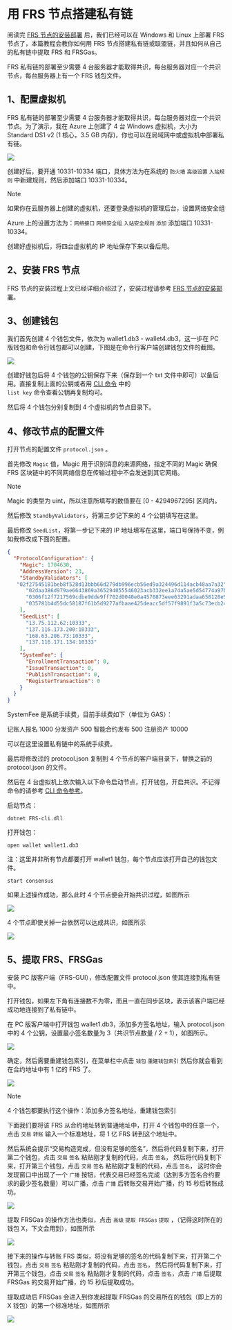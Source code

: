 # 用 FRS 节点搭建私有链

阅读完 [FRS 节点的安装部署](setup.md) 后，我们已经可以在 Windows 和 Linux 上部署 FRS 节点了，本篇教程会教你如何用 FRS 节点搭建私有链或联盟链，并且如何从自己的私有链中提取 FRS 和 FRSGas。                        

FRS 私有链的部署至少需要 4 台服务器才能取得共识，每台服务器对应一个共识节点，每台服务器上有一个 FRS 钱包文件。

## 1、配置虚拟机

FRS 私有链的部署至少需要 4 台服务器才能取得共识，每台服务器对应一个共识节点。为了演示，我在 Azure 上创建了 4 台 Windows 虚拟机，大小为 Standard DS1 v2 (1 核心，3.5 GB 内存)，你也可以在局域网中或虚拟机中部署私有链。

![](assets/privatechain_1.jpg)

创建好后，要开通 10331-10334 端口，具体方法为在系统的 `防火墙` `高级设置` `入站规则` 中新建规则，然后添加端口 10331-10334。

> [!Note]
> 如果你在云服务器上创建的虚拟机，还要登录虚拟机的管理后台，设置网络安全组
>
> Azure 上的设置方法为：`网络接口` `网络安全组` `入站安全规则` `添加` 添加端口 10331-10334。

创建好虚拟机后，将四台虚拟机的 IP 地址保存下来以备后用。

## 2、安装 FRS 节点

FRS 节点的安装过程上文已经详细介绍过了，安装过程请参考 [FRS 节点的安装部署](setup.md)。 

## 3、创建钱包

我们首先创建 4 个钱包文件，依次为 wallet1.db3 - wallet4.db3，这一步在 PC 版钱包和命令行钱包都可以创建，下图是在命令行客户端创建钱包文件的截图。

![](assets/privatechain_3.jpg)

创建好钱包后将 4 个钱包的公钥保存下来（保存到一个 txt 文件中即可）以备后用。直接复制上面的公钥或者用 [CLI 命令](cli.md) 中的 `                                                                           list key` 命令查看公钥再复制均可。

然后将 4 个钱包分别复制到 4 个虚拟机的节点目录下。

## 4、修改节点的配置文件

打开节点的配置文件 `protocol.json` 。

首先修改 `Magic` 值，Magic 用于识别消息的来源网络，指定不同的 Magic 确保 FRS 区块链中的不同网络信息在传输过程中不会发送到其它网络。 

> [!Note]
> Magic 的类型为 uint，所以注意所填写的数值要在 [0 - 4294967295] 区间内。

然后修改 `StandbyValidators`，将第三步记下来的 4 个公钥填写在这里。

最后修改 `SeedList`，将第一步记下来的 IP 地址填写在这里，端口号保持不变，例如我修改成下面的配置。

```json
{
  "ProtocolConfiguration": {
    "Magic": 1704630,
    "AddressVersion": 23,
    "StandbyValidators": [
   "02f27545181beb8f528d13bbb66d279db996ecb56ed9a324496d114acb48aa7a32",
      "02daa386d979ae6643869a365294055546023acb332ee1a74a5ae5d54774a97bac",
      "0306f12f7217569cdbe9dde9ff702d0040e0a4570873eee63291adaa658128e55c",
      "035781b4d55dc58187f61b5d9277afbaae425deacc5df57f9891f3a5c73ecb24df"
    ],
    "SeedList": [
      "13.75.112.62:10333",
      "137.116.173.200:10333",
      "168.63.206.73:10333",
      "137.116.171.134:10333"
    ],
    "SystemFee": {
      "EnrollmentTransaction": 0,
      "IssueTransaction": 0,
      "PublishTransaction": 0,
      "RegisterTransaction": 0
    }
  }
}
```

SystemFee 是系统手续费，目前手续费如下（单位为 GAS）：

记账人报名 1000 分发资产 500 智能合约发布 500 注册资产 10000

可以在这里设置私有链中的系统手续费。

最后将修改过的 protocol.json 复制到 4 个节点的客户端目录下，替换之前的 protocol.json 的文件。

然后在 4 台虚拟机上依次输入以下命令启动节点，打开钱包，开启共识。不记得命令的请参考 [CLI 命令参考](cli.md)。 

启动节点：

`dotnet FRS-cli.dll`

打开钱包：

`open wallet wallet1.db3` 

注：这里并非所有节点都要打开 wallet1 钱包，每个节点应该打开自己的钱包文件。

`start consensus`

如果上述操作成功，那么此时 4 个节点便会开始共识过程，如图所示

![](/assets/privatechain_8.png)

4 个节点即使关掉一台依然可以达成共识，如图所示

![](/assets/privatechain_9.png)



## 5、提取 FRS、FRSGas

安装 PC 版客户端（FRS-GUI），修改配置文件 protocol.json 使其连接到私有链中。

打开钱包，如果左下角有连接数不为零，而且一直在同步区块，表示该客户端已经成功地连接到了私有链中。

在 PC 版客户端中打开钱包 wallet1.db3，添加多方签名地址，输入 protocol.json 中的 4 个公钥，设置最小签名数量为 3（共识节点数量 / 2 + 1），如图所示。

![](assets/privatechain_12.jpg)

确定，然后需要重建钱包索引，在菜单栏中点击 `钱包` `重建钱包索引` 然后你就会看到在合约地址中有 1 亿的 FRS 了。

![](assets/privatechain_14.jpg)

> [!Note]
>  4 个钱包都要执行这个操作：添加多方签名地址，重建钱包索引

下面我们要将该 FRS 从合约地址转到普通地址中，打开 4 个钱包中的任意一个，点击 `交易` `转账` 输入一个标准地址，将 1 亿 FRS 转到这个地址中。

然后系统会提示“交易构造完成，但没有足够的签名”，然后将代码复制下来，打开第二个钱包，点击 `交易` `签名` 粘贴刚才复制的代码，点击 `签名`， 然后将代码复制下来，打开第三个钱包，点击 `交易` `签名` 粘贴刚才复制的代码，点击 `签名`， 这时你会发现窗口中出现了一个 `广播` 按钮，代表交易已经签名完成（达到多方签名合约要求的最少签名数量）可以广播，点击 `广播` 后转账交易开始广播，约 15 秒后转账成功。

![](assets/privatechain_20.jpg)

提取 FRSGas 的操作方法也类似，点击 `高级` `提取 FRSGas` `提取` ，（记得这时所在的钱包 X，下文会用到），如图所示

![](assets/privatechain_21.jpg)

接下来的操作与转账 FRS 类似，将没有足够的签名的代码复制下来，打开第二个钱包，点击 `交易` `签名` 粘贴刚才复制的代码，点击 `签名`， 然后将代码复制下来，打开第三个钱包，点击 `交易` `签名` 粘贴刚才复制的代码，点击 `签名`，点击 `广播` 后提取 FRSGas 的交易开始广播，约 15 秒后提取成功。

提取成功后 FRSGas 会进入到你发起提取 FRSGas 的交易所在的钱包（即上方的 X 钱包）的第一个标准地址，如图所示

![](assets/privatechain_26.jpg)
